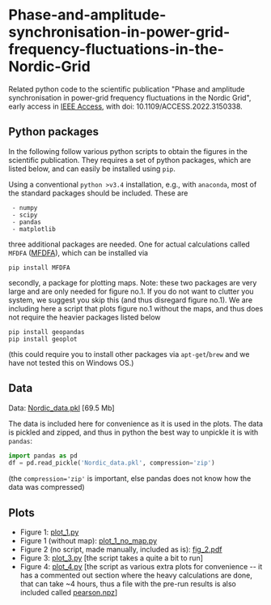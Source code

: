 # Phase-and-amplitude-synchronisation-in-power-grid-frequency-fluctuations-in-the-Nordic-Grid
Related python code to the scientific publication "Phase and amplitude synchronisation in power-grid frequency fluctuations in the Nordic Grid", early access in [IEEE Access](https://doi.org/10.1109/ACCESS.2022.3150338), with doi: 10.1109/ACCESS.2022.3150338.

## Python packages
In the following follow various python scripts to obtain the figures in the scientific publication. They requires a set of python packages, which are listed below, and can easily be installed using `pip`.

Using a conventional `python >v3.4` installation, e.g., with `anaconda`, most of the standard packages should be included. These are

```code
 - numpy
 - scipy
 - pandas
 - matplotlib
```

three additional packages are needed. One for actual calculations called `MFDFA` ([MFDFA](https://github.com/LRydin/MFDFA)), which can be installed via


```code
pip install MFDFA
```

secondly, a package for plotting maps. Note: these two packages are very large and are only needed for figure no.1. If you do not want to clutter you system, we suggest you skip this (and thus disregard figure no.1). We are including here a script that plots figure no.1 without the maps, and thus does not require the heavier packages listed below

```code
pip install geopandas
pip install geoplot
```
(this could require you to install other packages via `apt-get`/`brew` and we have not tested this on Windows OS.)

## Data

Data: [Nordic_data.pkl](https://github.com/LRydin/Phase-and-amplitude-synchronisation-in-power-grid-frequency-fluctuations-in-the-Nordic-Grid/blob/main/Nordic_data.pkl) [69.5 Mb]

The data is included here for convenience as it is used in the plots. The data is pickled and zipped, and thus in python the best way to unpickle it is with `pandas`:

```python
import pandas as pd
df = pd.read_pickle('Nordic_data.pkl', compression='zip')
```
(the `compression='zip'` is important, else pandas does not know how the data was compressed)

## Plots

 - Figure 1: [plot_1.py](https://github.com/LRydin/Phase-and-amplitude-synchronisation-in-power-grid-frequency-fluctuations-in-the-Nordic-Grid/blob/main/plot_1.py)
 - Figure 1 (without map): [plot_1_no_map.py](https://github.com/LRydin/Phase-and-amplitude-synchronisation-in-power-grid-frequency-fluctuations-in-the-Nordic-Grid/blob/main/plot_1_no_map.py)
 - Figure 2 (no script, made manually, included as is): [fig_2.pdf](https://github.com/LRydin/Phase-and-amplitude-synchronisation-in-power-grid-frequency-fluctuations-in-the-Nordic-Grid/blob/main/fig_2.pdf)
 - Figure 3: [plot_3.py](https://github.com/LRydin/Phase-and-amplitude-synchronisation-in-power-grid-frequency-fluctuations-in-the-Nordic-Grid/blob/main/plot_3.py) [the script takes a quite a bit to run]
 - Figure 4: [plot_4.py](https://github.com/LRydin/Phase-and-amplitude-synchronisation-in-power-grid-frequency-fluctuations-in-the-Nordic-Grid/blob/main/plot_4.py) [the script as various extra plots for convenience -- it has a commented out section where the heavy calculations are done, that can take ~4 hours, thus a file with the pre-run results is also included called [pearson.npz](https://github.com/LRydin/Phase-and-amplitude-synchronisation-in-power-grid-frequency-fluctuations-in-the-Nordic-Grid/blob/main/pearson.npz)]
